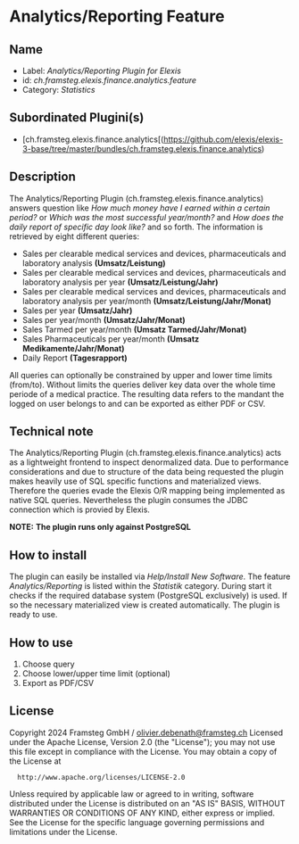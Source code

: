 # Analytics/Reporting Feature
## Name
* Label: _Analytics/Reporting Plugin for Elexis_
* id: _ch.framsteg.elexis.finance.analytics.feature_
* Category: _Statistics_

## Subordinated Plugini(s)
* [ch.framsteg.elexis.finance.analytics[(https://github.com/elexis/elexis-3-base/tree/master/bundles/ch.framsteg.elexis.finance.analytics)
## Description
The Analytics/Reporting Plugin (ch.framsteg.elexis.finance.analytics) answers question like *How much money have I earned within a certain period?* or *Which was the most successful year/month?* and *How does the daily report of specific day look like?* and so forth. The information is retrieved by eight different queries:

* Sales per clearable medical services and devices, pharmaceuticals and laboratory analysis **(Umsatz/Leistung)**
* Sales per clearable medical services and devices, pharmaceuticals and laboratory analysis per year **(Umsatz/Leistung/Jahr)**
* Sales per clearable medical services and devices, pharmaceuticals and laboratory analysis per year/month **(Umsatz/Leistung/Jahr/Monat)**
* Sales per year **(Umsatz/Jahr)**
* Sales per year/month **(Umsatz/Jahr/Monat)**
* Sales Tarmed per year/month **(Umsatz Tarmed/Jahr/Monat)**
* Sales Pharmaceuticals per year/month **(Umsatz Medikamente/Jahr/Monat)**
* Daily Report **(Tagesrapport)**

All queries can optionally be constrained by upper and lower time limits (from/to). Without limits the queries deliver key data over the whole time periode of a medical practice. The resulting data refers to the mandant the logged on user belongs to and can be exported as either PDF or CSV.
## Technical note
The Analytics/Reporting Plugin (ch.framsteg.elexis.finance.analytics) acts as a lightweight frontend to inspect denormalized data. Due to performance considerations and due to structure of the data being requested the plugin makes heavily use of SQL specific functions and materialized views. Therefore the queries evade the Elexis O/R mapping being implemented as native SQL queries. Nevertheless the plugin consumes the JDBC connection which is provied by Elexis.

**NOTE:**
**The plugin runs only against PostgreSQL**

## How to install
The plugin can easily be installed via *Help/Install New Software*. The feature _Analytics/Reporting_ is listed within the _Statistik_ category. During start it checks if the required database system (PostgreSQL exclusively) is used. If so the necessary materialized view is created automatically. The plugin is ready to use.
## How to use
1. Choose query
2. Choose lower/upper time limit (optional)
3. Export as PDF/CSV

## License
Copyright 2024 Framsteg GmbH / olivier.debenath@framsteg.ch
Licensed under the Apache License, Version 2.0 (the "License");
you may not use this file except in compliance with the License.
You may obtain a copy of the License at

      http://www.apache.org/licenses/LICENSE-2.0

Unless required by applicable law or agreed to in writing, software
distributed under the License is distributed on an "AS IS" BASIS,
WITHOUT WARRANTIES OR CONDITIONS OF ANY KIND, either express or implied.
See the License for the specific language governing permissions and
limitations under the License.
